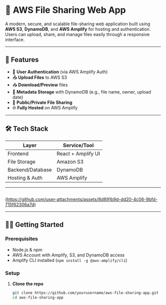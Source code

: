 # 📁 AWS File Sharing Web App

A modern, secure, and scalable file-sharing web application built using **AWS S3**, **DynamoDB**, and **AWS Amplify** for hosting and authentication. Users can upload, share, and manage files easily through a responsive interface.

---

## 🚀 Features

- 🔐 **User Authentication** (via AWS Amplify Auth)
- 📤 **Upload Files** to AWS S3
- 📥 **Download/Preview** files
- 📄 **Metadata Storage** with DynamoDB (e.g., file name, owner, upload date)
- 📎 **Public/Private File Sharing**
- 🌐 **Fully Hosted** on AWS Amplify

---

## 🛠️ Tech Stack

| Layer              | Service/Tool        |
|-------------------|---------------------|
| Frontend          | React + Amplify UI  |
| File Storage      | Amazon S3           |
| Backend/Database  | DynamoDB            |
| Hosting & Auth    | AWS Amplify         |

---

##
(https://github.com/user-attachments/assets/8d891b9d-dd20-4c06-9bfd-715f62306a7d)
 
---

## 🧑‍💻 Getting Started

### Prerequisites

- Node.js & npm
- AWS Account with Amplify, S3, and DynamoDB access
- Amplify CLI installed (`npm install -g @aws-amplify/cli`)

### Setup

1. **Clone the repo**
   ```bash
   git clone https://github.com/yourusername/aws-file-sharing-app.git
   cd aws-file-sharing-app
